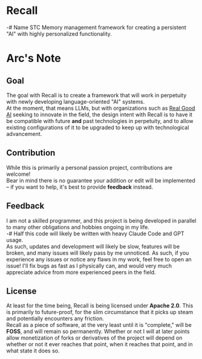 # Recall 
-# Name STC
Memory management framework for creating a persistent "AI" with highly personalized functionality.

# Arc's Note
## Goal
The goal with Recall is to create a framework that will work in perpetuity with newly developing language-oriented "AI" systems.  
At the moment, that means LLMs, but with organizations such as [Real Good AI](https://www.realgoodai.org) seeking to innovate in the field, the design intent with Recall is to have it be compatible with future **and** past technologies in perpetuity, and to allow existing configurations of it to be upgraded to keep up with technological advancement.
## Contribution
While this is primarily a personal passion project, contributions are welcome!  
Bear in mind there is no guarantee your addition or edit will be implemented – if you want to help, it's best to provide **feedback** instead.
## Feedback
I am not a skilled programmer, and this project is being developed in parallel to many other obligations and hobbies ongoing in my life.  
-# Half this code will likely be written with heavy Claude Code and GPT usage.  
As such, updates and development will likely be slow, features will be broken, and many issues will likely pass by me unnoticed. As such, if you experience any issues or notice any flaws in my work, feel free to open an issue! I'll fix bugs as fast as I physically can, and would very much appreciate advice from more experienced peers in the field.
## License
At least for the time being, Recall is being licensed under **Apache 2.0**. This is primarily to future-proof, for the slim circumstance that it picks up steam and potentially encounters any friction.  
Recall as a piece of software, at the very least until it is "complete," will be **FOSS**, and will remain so permanently. Whether or not I will at later points allow monetization of forks or derivatives of the project will depend on whether or not it ever reaches that point, when it reaches that point, and in what state it does so.